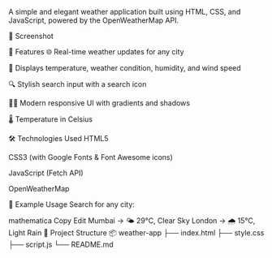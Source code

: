 A simple and elegant weather application built using HTML, CSS, and JavaScript, powered by the OpenWeatherMap API.



📸 Screenshot
<!-- Replace with actual screenshot filename -->

🚀 Features
🌐 Real-time weather updates for any city

📍 Displays temperature, weather condition, humidity, and wind speed

🔍 Stylish search input with a search icon

🧑‍🎨 Modern responsive UI with gradients and shadows

🌡️ Temperature in Celsius

🛠️ Technologies Used
HTML5

CSS3 (with Google Fonts & Font Awesome icons)

JavaScript (Fetch API)

OpenWeatherMap 

🧾 Example Usage
Search for any city:

mathematica
Copy
Edit
Mumbai → 🌤️ 29°C, Clear Sky
London → 🌧️ 15°C, Light Rain
📁 Project Structure
📦 weather-app
├── index.html
├── style.css
├── script.js
└── README.md



